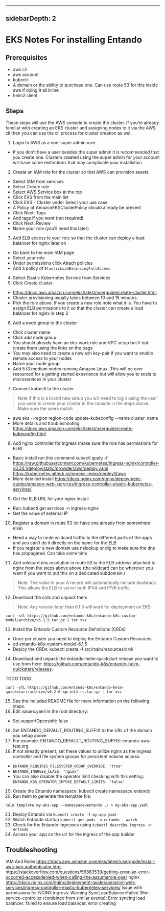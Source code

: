 
---
sidebarDepth: 2
---

# EKS Notes For installing Entando

## Prerequisites

- aws cli
- aws account
- kubectl
- A domain or the ability to purchase one. Can use route 53 for this inside aws if doing it all inline
- helm2 client

## Steps
These steps will use the AWS console to create the cluster. If you’re already familiar with creating an EKS cluster and assigning nodes to it via the AWS cli then you can use the cli process for cluster creation as well.

1. Login to AWS as a non-super admin user
  - If you don’t have a user besides the super admin it is recommended that you create one. Clusters created using the super admin for your account will have some restrictions that may complicate your installation
2. Create an IAM role for the cluster so that AWS can provision assets
  - Select IAM from services
  - Select Create role
  - Select AWS Service box at the top
  - Click EKS from the main list
  - Click EKS - Cluster under Select your use case
  - A Policy of AmazonEKSClusterPolicy should already be present
  - Click Next: Tags
  - Add tags if you want (not required)
  - Click Next: Review
  - Name your role (you’ll need this later)
3. Add ELB access to your role so that the cluster can deploy a load balancer for nginx later on
  - Go back to the main IAM page
  - Select your role
  - Under permissions click Attach policies
  - Add a policy of `ElasticLoadBalancingFullAccess`
4. Select Elastic Kubernetes Service from Services
5. Click Create cluster
  - https://docs.aws.amazon.com/eks/latest/userguide/create-cluster.html
  - Cluster provisioning usually takes between 10 and 15 minutes.
  - Pick the role above. If you create a new role note what it is. You have to assign ELB permissions to it so that the cluster can create a load balancer for nginx in step 2
6. Add a node group to the cluster
  - Click cluster name
  - Click add node group
  - You should already have an eks-work role and VPC setup but if not create them using the links on the page
  - You may also need to create a new ssh key-pair if you want to enable remote access to your nodes
  - Name your node group
  - Add 5 t3.medium nodes running Amazon Linux. This will be over resourced for a getting started experience but will allow you to scale to microservices in your cluster
7. Connect kubectl to the cluster

> Note If this is a brand new setup you will need to login using the user you used to create your cluster in the console in the steps above. Make sure the users match

  - aws eks --region region-code update-kubeconfig --name cluster_name
  - More details and troubleshooting https://docs.aws.amazon.com/eks/latest/userguide/create-kubeconfig.html

8. Add nginx controller for ingress (make sure the role has permissions for ELB)
  - Basic install run this command kubectl apply -f https://raw.githubusercontent.com/kubernetes/ingress-nginx/controller-v0.34.1/deploy/static/provider/aws/deploy.yaml
https://kubernetes.github.io/ingress-nginx/deploy/#aws
  - More detailed install https://docs.nginx.com/nginx/deployment-guides/amazon-web-services/ingress-controller-elastic-kubernetes-services/
9. Get the ELB URL for your nginx install
  - Run: kubectl get services -n ingress-nginx
  - Get the value of external IP
10. Register a domain in route 53 (or have one already from somewhere else)
  - Need a way to route wildcard traffic to the different parts of the apps and you can’t do it directly on the name for the ELB
  - If you register a new domain use nslookup or dig to make sure the dns has propagated. Can take some time
11. Add wildcard dns resolution in route 53 to the ELB address attached to nginx from the steps above above (the wildcard can be wherever you want if you want to put this on a dedicated subdomain.)
>Note: The value in your A record will automatically include dualstack. This allows the ELB to server both IPV4 and IPV6 traffic

12. Download the crds and unpack them
> Note: Any version later than 6.1.5 will work for deployment on EKS

```
curl -sfL https://github.com/entando-k8s/entando-k8s-custom-model/archive/v6.1.5.tar.gz | tar xvz
```

13. Install the Entando Custom Resource Definitions (CRDs)
  - Once per cluster you need to deploy the Entando Custom Resources.
  - cd entando-k8s-custom-model-6.1.5
  - Deploy the CRDs: kubectl create -f src/main/resources/crd/
14. Download and unpack the entando-helm-quickstart release you want to use from here: https://github.com/entando-k8s/entando-helm-quickstart/releases.

TODO TODO

```
curl -sfL https://github.com/entando-k8s/entando-helm-quickstart/archive/v6.2.0-sprint4-rc.tar.gz | tar xvz
```

15. See the included README file for more information on the following steps.
16. Edit values.yaml in the root directory:
  - Set supportOpenshift: false
16. Set ENTANDO_DEFAULT_ROUTING_SUFFIX to the URL of the domain you setup above
17. For example: ENTANDO_DEFAULT_ROUTING_SUFFIX: entando-aws-test.org
18. If not already present, set these values to utilize nginx as the ingress controller and file system groups for persistent volume access:
  - `ENTANDO_REQUIRES_FILESYSTEM_GROUP_OVERRIDE: "true"`
  - `ENTANDO_INGRESS_CLASS: "nginx"`
  - You can also disable the operator limit checking with this setting: `ENTANDO_K8S_OPERATOR_IMPOSE_DEFAULT_LIMITS: "false"`

19. Create the Entando namespace: kubectl create namespace entando
20. Run helm to generate the template file:

```
helm template my-eks-app --namespace=entando ./ > my-eks-app.yaml
```
21. Deploy Entando via `kubectl create -f my-app.yaml`
22. Watch Entando startup `kubectl get pods -n entando --watch`
23. Check for the Entando ingresses using `kubectl describe ingress -n entando`
24. Access your app on the url for the ingress of the app builder


## Troubleshooting
IAM And Roles
https://docs.aws.amazon.com/eks/latest/userguide/install-aws-iam-authenticator.html
https://stackoverflow.com/questions/56863539/getting-error-an-error-occurred-accessdenied-when-calling-the-assumerole-oper
nginx
https://docs.nginx.com/nginx/deployment-guides/amazon-web-services/ingress-controller-elastic-kubernetes-services/
Issue with permissions for NGINX ingress:
 Warning  SyncLoadBalancerFailed   38m                 service-controller  (combined from similar events): Error syncing load balancer: failed to ensure load balancer: error creating
